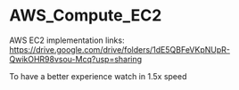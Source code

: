 # AWS_Compute_EC2
AWS EC2 implementation links: https://drive.google.com/drive/folders/1dE5QBFeVKpNUpR-QwikOHR98vsou-Mcq?usp=sharing

To have a better experience watch in 1.5x speed
